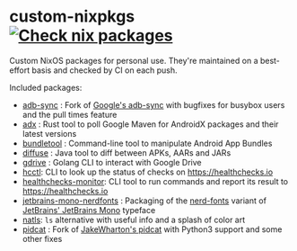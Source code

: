 # custom-nixpkgs [![Check nix packages](https://github.com/msfjarvis/custom-nixpkgs/workflows/Check%20nix%20packages/badge.svg?branch=develop)](https://github.com/msfjarvis/custom-nixpkgs/actions?query=workflow%3A%22Check+nix+packages%22)

Custom NixOS packages for personal use. They're maintained on a best-effort basis and checked by CI on each push.

Included packages:

- [adb-sync] : Fork of [Google's adb-sync] with bugfixes for busybox users and the pull times feature
- [adx] : Rust tool to poll Google Maven for AndroidX packages and their latest versions
- [bundletool] : Command-line tool to manipulate Android App Bundles
- [diffuse] : Java tool to diff between APKs, AARs and JARs
- [gdrive] : Golang CLI to interact with Google Drive
- [hcctl]: CLI to look up the status of checks on https://healthchecks.io
- [healthchecks-monitor]: CLI tool to run commands and report its result to https://healthchecks.io
- [jetbrains-mono-nerdfonts] : Packaging of the [nerd-fonts] variant of [JetBrains' JetBrains Mono] typeface
- [natls]: `ls` alternative with useful info and a splash of color art
- [pidcat] : Fork of [JakeWharton's pidcat] with Python3 support and some other fixes

[adb-sync]: https://msfjarvis.dev/g/adb-sync
[Google's adb-sync]: https://github.com/google/adb-sync
[adx]: https://msfjarvis.dev/g/androidx-release-watcher
[bundletool]: https://developer.android.com/studio/command-line/bundletool
[diffuse]: https://github.com/JakeWharton/diffuse
[fclones]: https://github.com/pkolaczk/fclones
[gdrive]: https://msfjarvis.dev/g/gdrive
[jetbrains-mono-nerdfonts]: https://github.com/ryanoasis/nerd-fonts
[nerd-fonts]: https://github.com/ryanoasis/nerd-fonts
[Jetbrains' JetBrains Mono]: https://github.com/JetBrains/JetBrainsMono
[natls]: https://github.com/willdoescode/nat
[pidcat]: https://msfjarvis.dev/g/pidcat
[JakeWharton's pidcat]: https://github.com/JakeWharton/pidcat
[hcctl]: https://msfjarvis.dev/g/healthchecks-rs
[healthchecks-monitor]: https://msfjarvis.dev/g/healthchecks-rs
